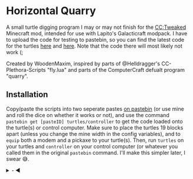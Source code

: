# Horizontal Quarry

A small turtle digging program I may or may not finish for the [CC:Tweaked](https://github.com/SquidDev-CC/CC-Tweaked) Minecraft mod, intended for use with Lapito's Galacticraft modpack.
I have to upload the code for testing to pastebin, so you can find the latest code for the turtles [here](https://pastebin.com/MRGKkJVL) and [here](https://pastebin.com/f1PWM7hW). Note that the code there will most likely not work (;

Created by WoodenMaxim, inspired by parts of @Helldragger's CC-Plethora-Scripts "fly.lua" and parts of the ComputerCraft defualt program "quarry".

## Installation

Copy/paste the scripts into two seperate pastes [on pastebin](https://pastebin.com) (or use mine and roll the dice on whether it works or not), and use the command ``pastebin get [pasteID] turtles/controller`` to get the code loaded onto the turtle(s) or control computer. Make sure to place the turtles 19 blocks apart (unless you change the mine width in the config variables), and to ``equip`` both a modem and a pickaxe to your turtle(s). Then, run ``turtles`` on your turtles and ``controller`` on your control computer (or whatever you called them in the original ``pastebin`` command. I'll make this simpler later, I swear 😅.

<details>
  <summary>- ◀︎</summary>
  
  This repo is a mess, it's missing issue #1 and #2, and it has two "initial commits" lol
  
</details>

